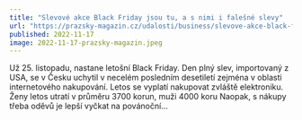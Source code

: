 ```yaml
---
title: "Slevové akce Black Friday jsou tu, a s nimi i falešné slevy"
url: "https://prazsky-magazin.cz/udalosti/business/slevove-akce-black-friday-jsou-tu-a-s-nimi-i-falesne-slevy/"
published: 2022-11-17
image: 2022-11-17-prazsky-magazin.jpeg
---
```


Už 25. listopadu, nastane letošní Black Friday. Den plný slev, importovaný z USA, se v Česku uchytil v necelém posledním desetiletí zejména v oblasti internetového nakupování. Letos se vyplatí nakupovat zvláště elektroniku. Ženy letos utratí v průměru 3700 korun, muži 4000 koru Naopak, s nákupy třeba oděvů je lepší vyčkat na povánoční...
